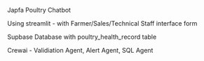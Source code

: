 Japfa Poultry Chatbot

Using streamlit - with Farmer/Sales/Technical Staff interface form

Supbase Database with poultry_health_record table

Crewai - Validiation Agent, Alert Agent, SQL Agent
